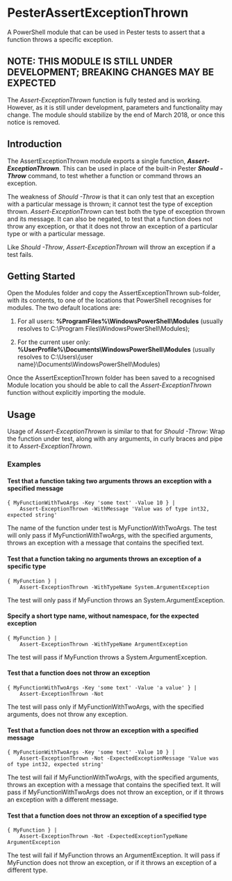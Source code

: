 # PesterAssertExceptionThrown
A PowerShell module that can be used in Pester tests to assert that a function throws a specific 
exception.

## NOTE: THIS MODULE IS STILL UNDER DEVELOPMENT; BREAKING CHANGES MAY BE EXPECTED
The _Assert-ExceptionThrown_ function is fully tested and is working.  However, as it is still 
under development, parameters and functionality may change.  The module should stabilize by the 
end of March 2018, or once this notice is removed.

## Introduction
The AssertExceptionThrown module exports a single function, **_Assert-ExceptionThrown_**.  This can 
be used in place of the built-in Pester **_Should -Throw_** command, to test whether a function or 
command throws an exception.

The weakness of _Should -Throw_ is that it can only test that an exception with a particular 
message is thrown; it cannot test the type of exception thrown.  _Assert-ExceptionThrown_ can test 
both the type of exception thrown and its message.  It can also be negated, to test that a 
function does not throw any exception, or that it does not throw an exception of a particular type 
or with a particular message.

Like _Should -Throw_, _Assert-ExceptionThrown_ will throw an exception if a test fails.

## Getting Started
Open the Modules folder and copy the AssertExceptionThrown sub-folder, with its contents, to one 
of the locations that PowerShell recognises for modules.  The two default locations are:

1. For all users:  **%ProgramFiles%\WindowsPowerShell\Modules** 
(usually resolves to C:\Program Files\WindowsPowerShell\Modules);

2. For the current user only:  **%UserProfile%\Documents\WindowsPowerShell\Modules** 
(usually resolves to C:\Users\\{user name}\Documents\WindowsPowerShell\Modules)

Once the AssertExceptionThrown folder has been saved to a recognised Module location you should 
be able to call the _Assert-ExceptionThrown_ function without explicitly importing the module.

## Usage
Usage of _Assert-ExceptionThrown_ is similar to that for _Should -Throw_:  Wrap the function under 
test, along with any arguments, in curly braces and pipe it to _Assert-ExceptionThrown_.

### Examples

#### Test that a function taking two arguments throws an exception with a specified message
```
{ MyFunctionWithTwoArgs -Key 'some text' -Value 10 } | 
    Assert-ExceptionThrown -WithMessage 'Value was of type int32, expected string'
```
The name of the function under test is MyFunctionWithTwoArgs.  The test will only pass if 
MyFunctionWithTwoArgs, with the specified arguments, throws an exception with a message 
that contains the specified text.

#### Test that a function taking no arguments throws an exception of a specific type
```
{ MyFunction } | 
    Assert-ExceptionThrown -WithTypeName System.ArgumentException
```
The test will only pass if MyFunction throws an System.ArgumentException.

#### Specify a short type name, without namespace, for the expected exception
```
{ MyFunction } | 
    Assert-ExceptionThrown -WithTypeName ArgumentException
```
The test will pass if MyFunction throws a System.ArgumentException.

#### Test that a function does not throw an exception
```
{ MyFunctionWithTwoArgs -Key 'some text' -Value 'a value' } | 
	Assert-ExceptionThrown -Not
```
The test will pass only if MyFunctionWithTwoArgs, with the specified arguments, does not throw 
any exception.

#### Test that a function does not throw an exception with a specified message
```
{ MyFunctionWithTwoArgs -Key 'some text' -Value 10 } | 
	Assert-ExceptionThrown -Not -ExpectedExceptionMessage 'Value was of type int32, expected string'
```
The test will fail if MyFunctionWithTwoArgs, with the specified arguments, throws an exception 
with a message that contains the specified text.  It will pass if MyFunctionWithTwoArgs does not 
throw an exception, or if it throws an exception with a different message.

#### Test that a function does not throw an exception of a specified type
```
{ MyFunction } | 
	Assert-ExceptionThrown -Not -ExpectedExceptionTypeName ArgumentException
```
The test will fail if MyFunction throws an ArgumentException.  It will pass if MyFunction does 
not throw an exception, or if it throws an exception of a different type.